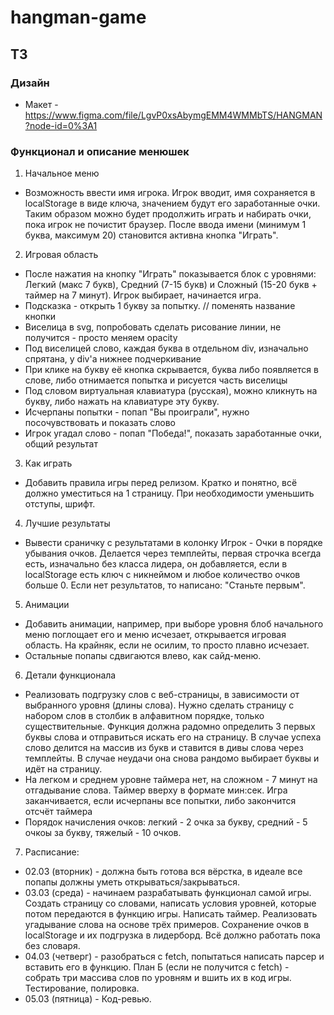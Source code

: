 # hangman-game

## ТЗ

### Дизайн
* Макет - https://www.figma.com/file/LgvP0xsAbymgEMM4WMMbTS/HANGMAN?node-id=0%3A1

### Функционал и описание менюшек
1. Начальное меню 
* Возможность ввести имя игрока. Игрок вводит, имя сохраняется в localStorage в виде ключа, значением будут его заработанные очки. Таким образом можно будет продолжить играть и набирать очки, пока игрок не почистит браузер. После ввода имени (минимум 1 буква, максимум 20) становится активна кнопка "Играть".


2. Игровая область
* После нажатия на кнопку "Играть" показывается блок с уровнями: Легкий (макс 7 букв), Средний (7-15 букв) и Сложный (15-20 букв + таймер на 7 минут). Игрок выбирает, начинается игра.
* Подсказка - открыть 1 букву за попытку. // поменять название кнопки
* Виселица в svg, попробовать сделать рисование линии, не получится - просто меняем opacity
* Под виселицей слово, каждая буква в отдельном div, изначально спрятана, у div'a нижнее подчеркивание
* При клике на букву её кнопка скрывается, буква либо появляется в слове, либо отнимается попытка и рисуется часть виселицы
* Под словом виртуальная клавиатура (русская), можно кликнуть на букву, либо нажать на клавиатуре эту букву.
* Исчерпаны попытки - попап "Вы проиграли", нужно посочувствовать и показать слово
* Игрок угадал слово - попап "Победа!", показать заработанные очки, общий результат

3. Как играть
* Добавить правила игры перед релизом. Кратко и понятно, всё должно уместиться на 1 страницу. При необходимости уменьшить отступы, шрифт.

4. Лучшие результаты
* Вывести сраничку с результатами в колонку Игрок - Очки в порядке убывания очков. Делается через темплейты, первая строчка всегда есть, изначально без класса лидера, он добавляется, если в localStorage есть ключ с никнеймом и любое количество очков больше 0. Если нет результатов, то написано: "Станьте первым". 

5. Анимации
* Добавить анимации, например, при выборе уровня блоб начального меню поглощает его и меню исчезает, открывается игровая область. На крайняк, если не осилим, то просто плавно исчезает.
* Остальные попапы сдвигаются влево, как сайд-меню.

6. Детали функционала
* Реализовать подгрузку слов с веб-страницы, в зависимости от выбранного уровня (длины слова). 
Нужно сделать страницу с набором слов в столбик в алфавитном порядке, только существительные. Функция должна радомно определить 3 первых буквы слова и отправиться искать его на страницу. В случае успеха слово делится на массив из букв и ставится в дивы слова через темплейты. В случае неудачи она снова рандомо выбирает буквы и идёт на страницу.
* На легком и среднем уровне таймера нет, на сложном - 7 минут на отгадывание слова. Таймер вверху в формате мин:сек. Игра заканчивается, если исчерпаны все попытки, либо закончится отсчёт таймера
* Порядок начисления очков: легкий - 2 очка за букву, средний - 5 очкоы за букву, тяжелый - 10 очков.

7. Расписание:
* 02.03 (вторник) - должна быть готова вся вёрстка, в идеале все попапы должны уметь открываться/закрываться.
* 03.03 (среда) - начинаем разрабатывать функционал самой игры. Создать страницу со словами, написать условия уровней, которые потом передаются в функцию игры. Написать таймер. Реализовать угадывание слова на основе трёх примеров. Сохранение очков в localStorage и их подгрузка в лидерборд. Всё должно работать пока без словаря.
* 04.03 (четверг) - разобраться с fetch, попытаться написать парсер и вставить его в функцию. План Б (если не получится с fetch) - собрать три массива слов по уровням и вшить их в код игры. Тестирование, полировка.
* 05.03 (пятница) - Код-ревью.